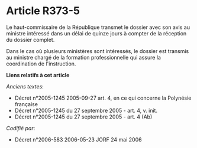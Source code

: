 # Article R373-5

Le haut-commissaire de la République transmet le dossier avec son avis au ministre intéressé dans un délai de quinze jours à
compter de la réception du dossier complet.

Dans le cas où plusieurs ministères sont intéressés, le dossier est transmis au ministre chargé de la formation
professionnelle qui assure la coordination de l'instruction.

**Liens relatifs à cet article**

_Anciens textes_:

  - Décret n°2005-1245 2005-09-27 art. 4, en ce qui concerne la Polynésie française
  - Décret n°2005-1245 du 27 septembre 2005 - art. 4, v. init.
  - Décret n°2005-1245 du 27 septembre 2005 - art. 4 (Ab)

_Codifié par_:

  - Décret n°2006-583 2006-05-23 JORF 24 mai 2006
